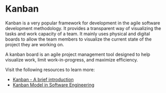 # Kanban

Kanban is a very popular framework for development in the agile software development methodology. It provides a transparent way of visualizing the tasks and work capacity of a team. It mainly uses physical and digital boards to allow the team members to visualize the current state of the project they are working on.

A kanban board is an agile project management tool designed to help visualize work, limit work-in-progress, and maximize efficiency.

Visit the following resources to learn more:

- [Kanban - A brief introduction](https://www.atlassian.com/agile/kanban)
- [Kanban Model in Software Engineering](https://www.guru99.com/kanban-cards-boards-methodology.html)
